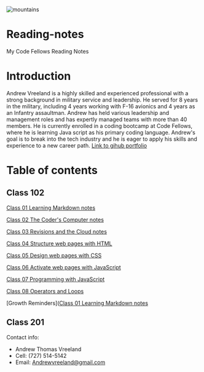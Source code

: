 ![mountains](https://user-images.githubusercontent.com/122303931/211586989-2095755b-9fec-4f7e-a665-4afc73cecd36.jpg)
# Reading-notes
My Code Fellows Reading Notes 	

# Introduction

Andrew Vreeland is a highly skilled and experienced professional with a strong background in military service and leadership. He served for 8 years in the military, including 4 years working with F-16 avionics and 4 years as an Infantry assaultman. Andrew has held various leadership and management roles and has expertly managed teams with more than 40 members. He is currently enrolled in a coding bootcamp at Code Fellows, where he is learning Java script as his primary coding language. Andrew's goal is to break into the tech industry and he is eager to apply his skills and experience to a new career path. 
[Link to gihub portfolio](https://github.com/AndrewVreeland) 

# Table of contents 

## Class 102 

[Class 01 Learning Markdown notes](https://andrewvreeland.github.io/Reading-notes/class1)

[Class 02 The Coder's Computer notes](https://andrewvreeland.github.io/Reading-notes/Class2)

[Class 03 Revisions and the Cloud notes](https://andrewvreeland.github.io/Reading-notes/class3)

[Class 04 Structure web pages with HTML](https://andrewvreeland.github.io/Reading-notes/class4)

[Class 05 Design web pages with CSS](https://andrewvreeland.github.io/Reading-notes/class5)

[Class 06 Activate web pages with JavaScript](https://andrewvreeland.github.io/Reading-notes/class6)

[Class 07 Programming with JavaScript](https://andrewvreeland.github.io/Reading-notes/class7)

[Class 08 Operators and Loops](https://andrewvreeland.github.io/Reading-notes/class8)

[Growth Reminders]([Class 01 Learning Markdown notes](https://andrewvreeland.github.io/Reading-notes/Growth)

## Class 201


Contact info: 
- Andrew Thomas Vreeland
- Cell: (727) 514-5142
- Email: Andrewvreeland@gmail.com





